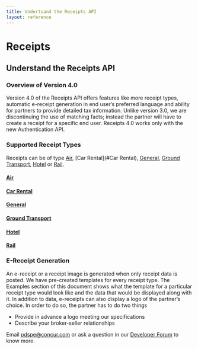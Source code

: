 ```yaml
---
title: Undertsand the Receipts API
layout: reference
---
```


# Receipts

## Understand the Receipts API

### Overview of Version 4.0

Version 4.0 of the Receipts API offers features like more receipt types, automatic e-receipt generation in end user’s preferred language and ability for partners to provide detailed tax information. Unlike version 3.0, we are discontinuing the use of matching facts; instead the partner will have to create a receipt for a specific end user. Receipts 4.0 works only with the new Authentication API. 

### Supported Receipt Types

Receipts can be of type [Air](#Air), [Car Rental](#Car Rental), [General](#General), [Ground Transport](#GroundTransport), [Hotel](#Hotel) or [Rail](#Rail).

#### <a href="Air">Air</a>

#### <a href="CarRental">Car Rental</a>

#### <a href="General">General</a>

#### <a href="GroundTransport">Ground Transport</a>

#### <a href="Hotel">Hotel</a>

#### <a href="Rail">Rail</a>

### E-Receipt Generation

An e-receipt or a receipt image is generated when only receipt data is posted. We have pre-created templates for every receipt type. The Examples section of this document shows what the template for a particular receipt type would look like and the data that would be displayed along with it. 
In addition to data, e-receipts can also display a logo of the partner’s choice. In order to do so, the partner has to do two things
 - Provide in advance a logo meeting our specifications
 - Describe your broker-seller relationships

Email pdspe@concur.com or ask a question in our [Developer Forum](https://forum.developer.concur.com/) to know more. 

